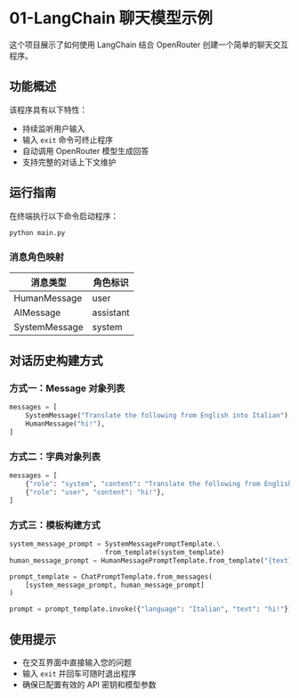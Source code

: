 # 01-LangChain 聊天模型示例

这个项目展示了如何使用 LangChain 结合 OpenRouter 创建一个简单的聊天交互程序。

## 功能概述

该程序具有以下特性：

- 持续监听用户输入
- 输入 `exit` 命令可终止程序
- 自动调用 OpenRouter 模型生成回答
- 支持完整的对话上下文维护

## 运行指南

在终端执行以下命令启动程序：

```bash
python main.py
```

### 消息角色映射

| 消息类型       | 角色标识  |
|----------------|-----------|
| HumanMessage   | user      |
| AIMessage      | assistant |
| SystemMessage  | system    |

## 对话历史构建方式

### 方式一：Message 对象列表

```python
messages = [
    SystemMessage("Translate the following from English into Italian"),
    HumanMessage("hi!"),
]
```

### 方式二：字典对象列表

```python
messages = [
    {"role": "system", "content": "Translate the following from English into Italian"},
    {"role": "user", "content": "hi!"},
]
```

### 方式三：模板构建方式

```python
system_message_prompt = SystemMessagePromptTemplate.\
                        from_template(system_template)
human_message_prompt = HumanMessagePromptTemplate.from_template("{text}")

prompt_template = ChatPromptTemplate.from_messages(
    [system_message_prompt, human_message_prompt]
)

prompt = prompt_template.invoke({"language": "Italian", "text": "hi!"})
```

## 使用提示

- 在交互界面中直接输入您的问题
- 输入 `exit` 并回车可随时退出程序
- 确保已配置有效的 API 密钥和模型参数
